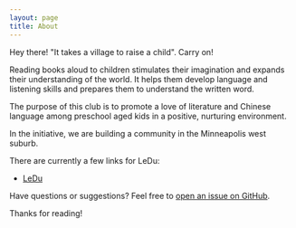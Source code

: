 ```yaml
---
layout: page
title: About
---
```


<p class="message">
  Hey there! "It takes a village to raise a child". Carry on!
</p>

Reading books aloud to children stimulates their imagination and expands their understanding of the world. It helps them develop language and listening skills and prepares them to understand the written word.

The purpose of this club is to promote a love of literature and Chinese language among preschool aged kids in a positive, nurturing environment. 

In the initiative, we are building a community in the Minneapolis west suburb.

There are currently a few links for LeDu:

* [LeDu](https://leducon.github.io/)

Have questions or suggestions? Feel free to [open an issue on GitHub](https://github.com/leducon/leducon.github.io/issues/new).

Thanks for reading!